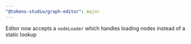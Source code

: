 ```yaml
---
"@tokens-studio/graph-editor": major
---
```


Editor now accepts a `nodeLoader` which handles loading nodes instead of a static lookup
